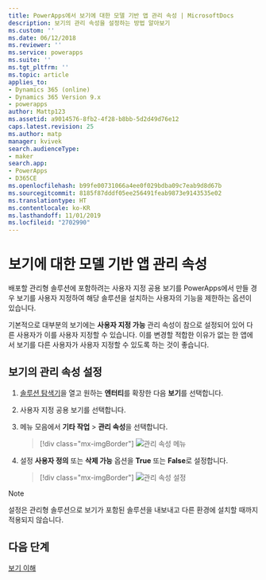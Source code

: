 ```yaml
---
title: PowerApps에서 보기에 대한 모델 기반 앱 관리 속성 | MicrosoftDocs
description: 보기의 관리 속성을 설정하는 방법 알아보기
ms.custom: ''
ms.date: 06/12/2018
ms.reviewer: ''
ms.service: powerapps
ms.suite: ''
ms.tgt_pltfrm: ''
ms.topic: article
applies_to:
- Dynamics 365 (online)
- Dynamics 365 Version 9.x
- powerapps
author: Mattp123
ms.assetid: a9014576-8fb2-4f28-b8bb-5d2d49d76e12
caps.latest.revision: 25
ms.author: matp
manager: kvivek
search.audienceType:
- maker
search.app:
- PowerApps
- D365CE
ms.openlocfilehash: b99fe00731066a4ee0f029bdba09c7eab9d8d67b
ms.sourcegitcommit: 8185f87dddf05ee256491feab9873e9143535e02
ms.translationtype: HT
ms.contentlocale: ko-KR
ms.lasthandoff: 11/01/2019
ms.locfileid: "2702990"
---
```

# <a name="model-driven-app-managed-properties-for-views"></a>보기에 대한 모델 기반 앱 관리 속성

<a name="BKMK_ManagedProperties"></a>   
 
 배포할 관리형 솔루션에 포함하려는 사용자 지정 공용 보기를 PowerApps에서 만들 경우 보기를 사용자 지정하여 해당 솔루션을 설치하는 사용자의 기능을 제한하는 옵션이 있습니다.  
  
 기본적으로 대부분의 보기에는 **사용자 지정 가능** 관리 속성이 참으로 설정되어 있어 다른 사용자가 이를 사용자 지정할 수 있습니다. 이를 변경할 적합한 이유가 없는 한 앱에서 보기를 다른 사용자가 사용자 지정할 수 있도록 하는 것이 좋습니다.  
  
## <a name="set-managed-properties-for-a-view"></a>보기의 관리 속성 설정  
  
1.  [솔루션 탐색기](advanced-navigation.md#solution-explorer)을 열고 원하는 **엔터티**를 확장한 다음 **보기**를 선택합니다.  
  
2.  사용자 지정 공용 보기를 선택합니다.  
  
3.  메뉴 모음에서 **기타 작업** > **관리 속성**을 선택합니다.  

    > [!div class="mx-imgBorder"] 
    > ![관리 속성 메뉴](media/managed-properties.png)
  
4.  설정 **사용자 정의** 또는 **삭제 가능** 옵션을 **True** 또는 **False**로 설정합니다.  

    > [!div class="mx-imgBorder"] 
    > ![관리 속성 설정](media/set-managed-properties.png)
  
> [!NOTE]
> 설정은 관리형 솔루션으로 보기가 포함된 솔루션을 내보내고 다른 환경에 설치할 때까지 적용되지 않습니다.  

## <a name="next-steps"></a>다음 단계
[보기 이해 ](create-edit-views.md)
